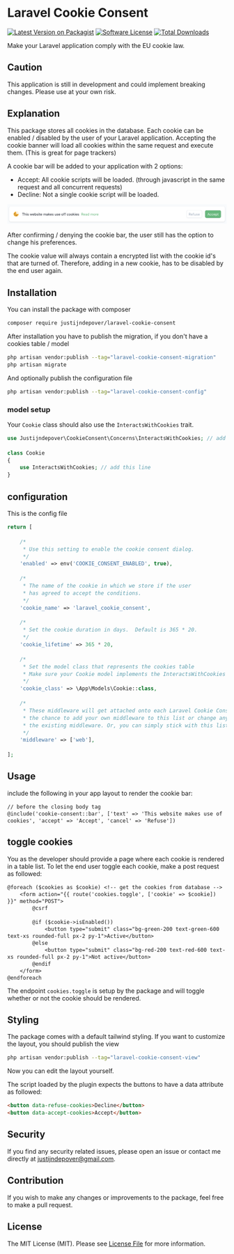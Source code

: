 # Laravel Cookie Consent

[![Latest Version on Packagist](https://img.shields.io/packagist/v/justijndepover/laravel-cookie-consent.svg?style=flat-square)](https://packagist.org/packages/justijndepover/laravel-cookie-consent)
[![Software License](https://img.shields.io/badge/license-MIT-brightgreen.svg?style=flat-square)](LICENSE.md)
[![Total Downloads](https://img.shields.io/packagist/dt/justijndepover/laravel-cookie-consent.svg?style=flat-square)](https://packagist.org/packages/justijndepover/laravel-cookie-consent)

Make your Laravel application comply with the EU cookie law.

## Caution
This application is still in development and could implement breaking changes. Please use at your own risk.

## Explanation
This package stores all cookies in the database. Each cookie can be enabled / disabled by the user of your Laravel application.
Accepting the cookie banner will load all cookies within the same request and execute them. (This is great for page trackers)

A cookie bar will be added to your application with 2 options:
- Accept: All cookie scripts will be loaded. (through javascript in the same request and all concurrent requests)
- Decline: Not a single cookie script will be loaded.

![dialog](https://raw.githubusercontent.com/justijndepover/laravel-cookie-consent/master/docs/screenshot.png)

After confirming / denying the cookie bar, the user still has the option to change his preferences.

The cookie value will always contain a encrypted list with the cookie id's that are turned of. Therefore, adding in a new cookie, has to be disabled by the end user again.

## Installation
You can install the package with composer
```sh
composer require justijndepover/laravel-cookie-consent
```

After installation you have to publish the migration, if you don't have a cookies table / model
```sh
php artisan vendor:publish --tag="laravel-cookie-consent-migration"
php artisan migrate
```

And optionally publish the configuration file
```sh
php artisan vendor:publish --tag="laravel-cookie-consent-config"
```

### model setup
Your `Cookie` class should also use the `InteractsWithCookies` trait.
```php
use Justijndepover\CookieConsent\Concerns\InteractsWithCookies; // add this line

class Cookie
{
    use InteractsWithCookies; // add this line
}
```

## configuration
This is the config file
```php
return [

    /*
     * Use this setting to enable the cookie consent dialog.
     */
    'enabled' => env('COOKIE_CONSENT_ENABLED', true),

    /*
     * The name of the cookie in which we store if the user
     * has agreed to accept the conditions.
     */
    'cookie_name' => 'laravel_cookie_consent',

    /*
     * Set the cookie duration in days.  Default is 365 * 20.
     */
    'cookie_lifetime' => 365 * 20,

    /*
     * Set the model class that represents the cookies table
     * Make sure your Cookie model implements the InteractsWithCookies trait
     */
    'cookie_class' => \App\Models\Cookie::class,

    /*
     * These middleware will get attached onto each Laravel Cookie Consent route, giving you
     * the chance to add your own middleware to this list or change any of
     * the existing middleware. Or, you can simply stick with this list.
     */
    'middleware' => ['web'],

];
```

## Usage
include the following in your app layout to render the cookie bar:
```blade
// before the closing body tag
@include('cookie-consent::bar', ['text' => 'This website makes use of cookies', 'accept' => 'Accept', 'cancel' => 'Refuse'])
```

## toggle cookies
You as the developer should provide a page where each cookie is rendered in a table list. To let the end user toggle each cookie, make a post request as followed:
```blade
@foreach ($cookies as $cookie) <!-- get the cookies from database -->
    <form action="{{ route('cookies.toggle', ['cookie' => $cookie]) }}" method="POST">
        @csrf

        @if ($cookie->isEnabled())
            <button type="submit" class="bg-green-200 text-green-600 text-xs rounded-full px-2 py-1">Active</button>
        @else
            <button type="submit" class="bg-red-200 text-red-600 text-xs rounded-full px-2 py-1">Not active</button>
        @endif
    </form>
@endforeach
```

The endpoint `cookies.toggle` is setup by the package and will toggle whether or not the cookie should be rendered.

## Styling
The package comes with a default tailwind styling. If you want to customize the layout, you should publish the view
```sh
php artisan vendor:publish --tag="laravel-cookie-consent-view"
```

Now you can edit the layout yourself.

The script loaded by the plugin expects the buttons to have a data attribute as followed:

```html
<button data-refuse-cookies>Decline</button>
<button data-accept-cookies>Accept</button>
```

## Security
If you find any security related issues, please open an issue or contact me directly at [justijndepover@gmail.com](justijndepover@gmail.com).

## Contribution
If you wish to make any changes or improvements to the package, feel free to make a pull request.

## License
The MIT License (MIT). Please see [License File](LICENSE.md) for more information.
